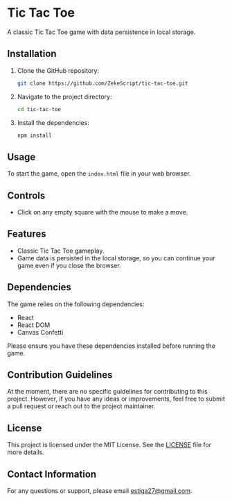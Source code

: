 # Tic Tac Toe

A classic Tic Tac Toe game with data persistence in local storage.

## Installation

1. Clone the GitHub repository:

   ```bash
   git clone https://github.com/ZekeScript/tic-tac-toe.git
   ```

2. Navigate to the project directory:

   ```bash
   cd tic-tac-toe
   ```

3. Install the dependencies:

   ```bash
   npm install
   ```

## Usage

To start the game, open the `index.html` file in your web browser.

## Controls

- Click on any empty square with the mouse to make a move.

## Features

- Classic Tic Tac Toe gameplay.
- Game data is persisted in the local storage, so you can continue your game even if you close the browser.

## Dependencies

The game relies on the following dependencies:

- React
- React DOM
- Canvas Confetti

Please ensure you have these dependencies installed before running the game.

## Contribution Guidelines

At the moment, there are no specific guidelines for contributing to this project. However, if you have any ideas or improvements, feel free to submit a pull request or reach out to the project maintainer.

## License

This project is licensed under the MIT License. See the [LICENSE](LICENSE) file for more details.

## Contact Information

For any questions or support, please email estiga27@gmail.com.
